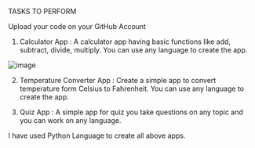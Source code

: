 TASKS TO PERFORM

Upload your code on your GitHub Account

1. Calculator App :
A calculator app having basic functions like add, subtract, divide, multiply. You can use any language to create the app.

![image](https://github.com/Cheshta300899/BharatIntern-Internship-Tasks/assets/85059628/83f8eed0-b66e-4616-a417-a7bc2dc1fda6)

2. Temperature Converter App :
Create a simple app to convert temperature form Celsius to Fahrenheit. You can use any language to create the app.

3. Quiz App :
A simple app for quiz you take questions on any topic and you can work on any language.

I have used Python Language to create all above apps.
